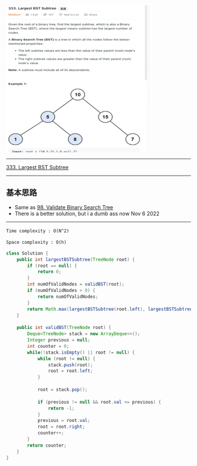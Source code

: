 <img src="2022-11-06-16-22-03.png" width="400" height="400"/>


___
[333. Largest BST Subtree](https://leetcode.com/problems/largest-bst-subtree/)
___


## 基本思路
* Same as [98. Validate Binary Search Tree](https://github.com/longlonglu/shuati/blob/main/tree/98.%20Validate%20Binary%20Search%20Tree/98.%20Validate%20Binary%20Search%20Tree.md) 
* There is a better solution, but i a dumb ass now Nov 6 2022

___

`Time complexity : O(N^2)`

`Space complexity : O(h)`
```java
class Solution {
    public int largestBSTSubtree(TreeNode root) {
        if (root == null) {
            return 0;
        }
        int numOfValidNodes = validBST(root);
        if (numOfValidNodes > 0) {
            return numOfValidNodes;
        }
        return Math.max(largestBSTSubtree(root.left), largestBSTSubtree(root.right));
    }
    
    public int validBST(TreeNode root) {
        Deque<TreeNode> stack = new ArrayDeque<>();
        Integer previous = null;
        int counter = 0;
        while(!stack.isEmpty() || root != null) {
            while (root != null) {
                stack.push(root);
                root = root.left;
            }
            
            root = stack.pop();
            
            if (previous != null && root.val <= previous) {
                return -1;
            }
            previous = root.val;
            root = root.right;
            counter++;
        }
        return counter;
    }
}
```